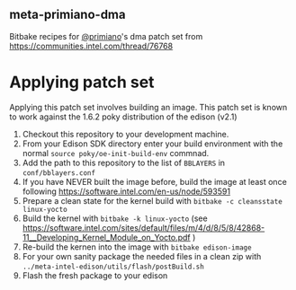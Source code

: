 meta-primiano-dma
---------------------
Bitbake recipes for [@primiano](https://github.com/primiano)'s dma patch set from https://communities.intel.com/thread/76768

# Applying patch set
Applying this patch set involves building an image. This patch set is known to work against the 1.6.2 poky distribution of the edison (v2.1)

1. Checkout this repository to your development machine.
1. From your Edison SDK directory enter your build environment with the normal `source poky/oe-init-build-env` commnad.
1. Add the path to this repository to the list of `BBLAYERS` in `conf/bblayers.conf`
1. If you have NEVER built the image before, build the image at least once following https://software.intel.com/en-us/node/593591
1. Prepare a clean state for the kernel build with `bitbake -c cleansstate linux-yocto`
1. Build the kernel with `bitbake -k linux-yocto` (see https://software.intel.com/sites/default/files/m/4/d/8/5/8/42868-11__Developing_Kernel_Module_on_Yocto.pdf )
1. Re-build the kernen into the image with `bitbake edison-image`
1. For your own sanity package the needed files in a clean zip with `../meta-intel-edison/utils/flash/postBuild.sh`
1. Flash the fresh package to your edison
